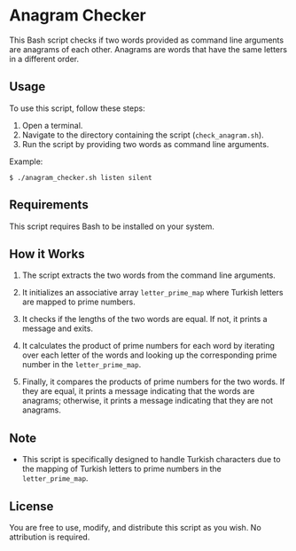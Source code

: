 # Anagram Checker

This Bash script checks if two words provided as command line arguments are anagrams of each other. Anagrams are words that have the same letters in a different order.

## Usage

To use this script, follow these steps:

1. Open a terminal.
2. Navigate to the directory containing the script (`check_anagram.sh`).
3. Run the script by providing two words as command line arguments.

Example:
```
$ ./anagram_checker.sh listen silent
```

## Requirements

This script requires Bash to be installed on your system.

## How it Works

1. The script extracts the two words from the command line arguments.

2. It initializes an associative array `letter_prime_map` where Turkish letters are mapped to prime numbers.

3. It checks if the lengths of the two words are equal. If not, it prints a message and exits.

4. It calculates the product of prime numbers for each word by iterating over each letter of the words and looking up the corresponding prime number in the `letter_prime_map`.

5. Finally, it compares the products of prime numbers for the two words. If they are equal, it prints a message indicating that the words are anagrams; otherwise, it prints a message indicating that they are not anagrams.

## Note

- This script is specifically designed to handle Turkish characters due to the mapping of Turkish letters to prime numbers in the `letter_prime_map`.

## License

You are free to use, modify, and distribute this script as you wish. No attribution is required.